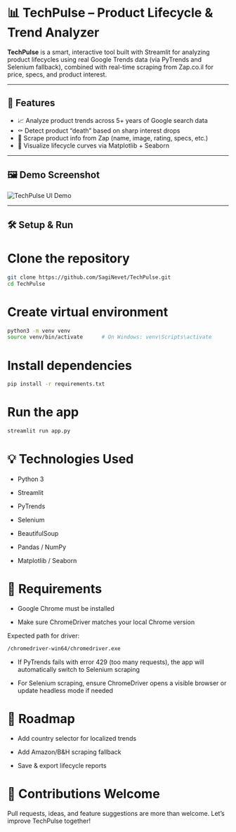 # 📊 TechPulse – Product Lifecycle & Trend Analyzer

**TechPulse** is a smart, interactive tool built with Streamlit for analyzing product lifecycles using real Google Trends data (via PyTrends and Selenium fallback), combined with real-time scraping from Zap.co.il for price, specs, and product interest.

---

## 🚀 Features

- 📈 Analyze product trends across 5+ years of Google search data
- ⚰️ Detect product “death” based on sharp interest drops
- 🛒 Scrape product info from Zap (name, image, rating, specs, etc.)
- 🎨 Visualize lifecycle curves via Matplotlib + Seaborn
---

## 🖼️ Demo Screenshot

![TechPulse UI Demo](<https://media-hosting.imagekit.io/60f8cba1e7d04e17/Screenshot%202025-04-10%20at%2013.28.38.png?Expires=1838995190&Key-Pair-Id=K2ZIVPTIP2VGHC&Signature=eC3Qo7ahWeiqN8ZvITQH8f3caFMZBUVG0kRob9-dNYJirRXV4yFFrryqF~EX-tNffYVk-bd1oNp9j2qG9Tnw7r0JK4AEgCBA3-QY5rzI9fXPcSBIk0XByJIe5HxF~MTbg2nwLHUHd4loqaCjTrhOiXZ7nER9CcX25izbtuS17~vtxf4cXVw0tS~Z7k8WpN9DHnN14d2Y0b~hh9K3Tfu7DTmxtwaFWOQJJy4K~P-E3esN0sPm1hnrAR5M414QdRoXejikLYbx~4KT07sY3dAf4YywFVUCySfC6i9CSKukuvpn4ECJmPkN0Y4y6y7dG~mViQPcNpJD9UOy5JY0JNMZ7w__>)



---

## 🛠 Setup & Run


# Clone the repository
```bash
git clone https://github.com/SagiNevet/TechPulse.git
cd TechPulse
```

# Create virtual environment
```bash
python3 -m venv venv
source venv/bin/activate      # On Windows: venv\Scripts\activate
```
# Install dependencies
```bash
pip install -r requirements.txt
```
# Run the app
```bash
streamlit run app.py
```

# 💡 Technologies Used
- Python 3

- Streamlit

- PyTrends

- Selenium

- BeautifulSoup

- Pandas / NumPy

- Matplotlib / Seaborn

# 🧩 Requirements
- Google Chrome must be installed

- Make sure ChromeDriver matches your local Chrome version

Expected path for driver:
```bash
/chromedriver-win64/chromedriver.exe
```
- If PyTrends fails with error 429 (too many requests), the app will automatically switch to Selenium scraping

- For Selenium scraping, ensure ChromeDriver opens a visible browser or update headless mode if needed

# 🚧 Roadmap
- Add country selector for localized trends

- Add Amazon/B&H scraping fallback

- Save & export lifecycle reports

 # 🙌 Contributions Welcome
Pull requests, ideas, and feature suggestions are more than welcome. Let’s improve TechPulse together!


